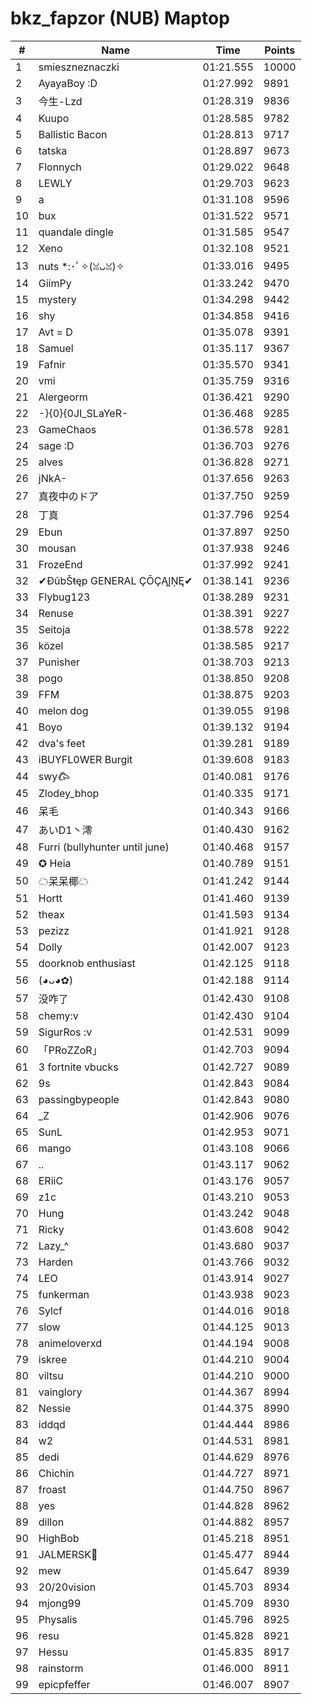 # bkz_fapzor (NUB) Maptop

|  # | Name | Time | Points |
|-------------- | -------------- | -------------- | -------------- | 
| 1 | smieszneznaczki | 01:21.555 | 10000 | 
| 2 | AyayaBoy :D | 01:27.992 | 9891 | 
| 3 | 今生-Lzd | 01:28.319 | 9836 | 
| 4 | Kuupo | 01:28.585 | 9782 | 
| 5 | Ballistic Bacon | 01:28.813 | 9717 | 
| 6 | tatska | 01:28.897 | 9673 | 
| 7 | Flonnych | 01:29.022 | 9648 | 
| 8 | LEWLY | 01:29.703 | 9623 | 
| 9 | a | 01:31.108 | 9596 | 
| 10 | bux | 01:31.522 | 9571 | 
| 11 | quandale dingle | 01:31.585 | 9547 | 
| 12 | Xeno | 01:32.108 | 9521 | 
| 13 | nuts *:･ﾟ✧(ꈍᴗꈍ)✧ | 01:33.016 | 9495 | 
| 14 | GiimPy | 01:33.242 | 9470 | 
| 15 | mystery | 01:34.298 | 9442 | 
| 16 | shy | 01:34.858 | 9416 | 
| 17 | Avt = D | 01:35.078 | 9391 | 
| 18 | Samuel | 01:35.117 | 9367 | 
| 19 | Fafnir | 01:35.570 | 9341 | 
| 20 | vmi | 01:35.759 | 9316 | 
| 21 | Alergeorm | 01:36.421 | 9290 | 
| 22 | -}{0}{0JI_SLaYeR- | 01:36.468 | 9285 | 
| 23 | GameChaos | 01:36.578 | 9281 | 
| 24 | sage :D | 01:36.703 | 9276 | 
| 25 | alves | 01:36.828 | 9271 | 
| 26 | jNkA- | 01:37.656 | 9263 | 
| 27 | 真夜中のドア | 01:37.750 | 9259 | 
| 28 | 丁真 | 01:37.796 | 9254 | 
| 29 | Ebun | 01:37.897 | 9250 | 
| 30 | mousan | 01:37.938 | 9246 | 
| 31 | FrozeEnd | 01:37.992 | 9241 | 
| 32 | ✔ĐûbŠŧęp GENERAL ÇŌÇĄĮŅĘ✔ | 01:38.141 | 9236 | 
| 33 | Flybug123 | 01:38.289 | 9231 | 
| 34 | Renuse | 01:38.391 | 9227 | 
| 35 | Seitoja | 01:38.578 | 9222 | 
| 36 | közel | 01:38.585 | 9217 | 
| 37 | Punisher | 01:38.703 | 9213 | 
| 38 | pogo | 01:38.850 | 9208 | 
| 39 | FFM | 01:38.875 | 9203 | 
| 40 | melon dog | 01:39.055 | 9198 | 
| 41 | Boyo | 01:39.132 | 9194 | 
| 42 | dva's feet | 01:39.281 | 9189 | 
| 43 | iBUYFL0WER Burgit | 01:39.608 | 9183 | 
| 44 | swy𐂃 | 01:40.081 | 9176 | 
| 45 | Zlodey_bhop | 01:40.335 | 9171 | 
| 46 | 呆毛 | 01:40.343 | 9166 | 
| 47 | あいD1丶澪 | 01:40.430 | 9162 | 
| 48 | Furri (bullyhunter until june) | 01:40.468 | 9157 | 
| 49 | ✪ Heia | 01:40.789 | 9151 | 
| 50 | ☁呆呆椰☁ | 01:41.242 | 9144 | 
| 51 | Hortt | 01:41.460 | 9139 | 
| 52 | theax | 01:41.593 | 9134 | 
| 53 | pezizz | 01:41.921 | 9128 | 
| 54 | Dolly | 01:42.007 | 9123 | 
| 55 | doorknob enthusiast | 01:42.125 | 9118 | 
| 56 | (◕ᴗ◕✿) | 01:42.188 | 9114 | 
| 57 | 没咋了 | 01:42.430 | 9108 | 
| 58 | chemy:v | 01:42.430 | 9104 | 
| 59 | SigurRos :v | 01:42.531 | 9099 | 
| 60 | 「PRoZZoR」 | 01:42.703 | 9094 | 
| 61 | 3 fortnite vbucks | 01:42.727 | 9089 | 
| 62 | 9s | 01:42.843 | 9084 | 
| 63 | passingbypeople | 01:42.843 | 9080 | 
| 64 | _Z | 01:42.906 | 9076 | 
| 65 | SunL | 01:42.953 | 9071 | 
| 66 | mango | 01:43.108 | 9066 | 
| 67 | .. | 01:43.117 | 9062 | 
| 68 | ERiiC | 01:43.176 | 9057 | 
| 69 | z1c | 01:43.210 | 9053 | 
| 70 | Hung | 01:43.242 | 9048 | 
| 71 | Ricky | 01:43.608 | 9042 | 
| 72 | Lazy_^ | 01:43.680 | 9037 | 
| 73 | Harden | 01:43.766 | 9032 | 
| 74 | LEO | 01:43.914 | 9027 | 
| 75 | funkerman | 01:43.938 | 9023 | 
| 76 | Sylcf | 01:44.016 | 9018 | 
| 77 | slow | 01:44.125 | 9013 | 
| 78 | animeloverxd | 01:44.194 | 9008 | 
| 79 | iskree | 01:44.210 | 9004 | 
| 80 | viltsu | 01:44.210 | 9000 | 
| 81 | vainglory | 01:44.367 | 8994 | 
| 82 | Nessie | 01:44.375 | 8990 | 
| 83 | iddqd | 01:44.444 | 8986 | 
| 84 | w2 | 01:44.531 | 8981 | 
| 85 | dedi | 01:44.629 | 8976 | 
| 86 | Chichin | 01:44.727 | 8971 | 
| 87 | froast | 01:44.750 | 8967 | 
| 88 | yes | 01:44.828 | 8962 | 
| 89 | dillon | 01:44.882 | 8957 | 
| 90 | HighBob | 01:45.218 | 8951 | 
| 91 | JALMERSK👀 | 01:45.477 | 8944 | 
| 92 | mew | 01:45.647 | 8939 | 
| 93 | 20/20vision | 01:45.703 | 8934 | 
| 94 | mjong99 | 01:45.709 | 8930 | 
| 95 | Physalis | 01:45.796 | 8925 | 
| 96 | resu | 01:45.828 | 8921 | 
| 97 | Hessu | 01:45.835 | 8917 | 
| 98 | rainstorm | 01:46.000 | 8911 | 
| 99 | epicpfeffer | 01:46.007 | 8907 | 

